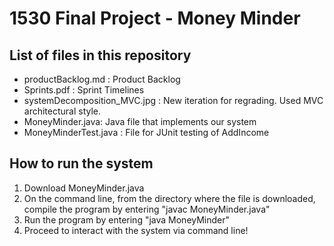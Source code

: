 # 1530 Final Project - Money Minder
## List of files in this repository
* productBacklog.md : Product Backlog
* Sprints.pdf : Sprint Timelines
* systemDecomposition_MVC.jpg : New iteration for regrading. Used MVC architectural style. 
* MoneyMinder.java: Java file that implements our system
* MoneyMinderTest.java : File for JUnit testing of AddIncome

## How to run the system
1. Download MoneyMinder.java
2. On the command line, from the directory where the file is downloaded, compile the program by entering "javac MoneyMinder.java"
3. Run the program by entering "java MoneyMinder"
4. Proceed to interact with the system via command line!
